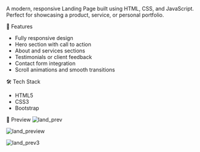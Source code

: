 A modern, responsive Landing Page built using HTML, CSS, and JavaScript. Perfect for showcasing a product, service, or personal portfolio.

📁 Features
- Fully responsive design
- Hero section with call to action
- About and services sections
- Testimonials or client feedback
- Contact form integration
- Scroll animations and smooth transitions

🛠️ Tech Stack
- HTML5
- CSS3
- Bootstrap

📸 Preview
![land_prev](https://github.com/user-attachments/assets/69fe0858-d324-443e-ae35-17819315bc40)

![land_preview](https://github.com/user-attachments/assets/14e8e7d9-148d-40c5-b423-f0967229eb95)


![land_prev3](https://github.com/user-attachments/assets/ce18b53a-9557-47b0-ae69-316c70f16b4b)
